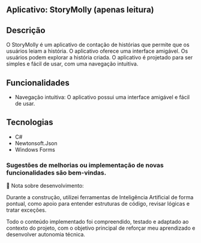 ## Aplicativo: StoryMolly (apenas leitura)

## Descrição
O StoryMolly é um aplicativo de contação de histórias que permite que os usuários leiam a história. 
O aplicativo oferece uma interface amigável.
Os usuários podem explorar a história criada.
O aplicativo é projetado para ser simples e fácil de usar, com uma navegação intuitiva.

## Funcionalidades
- Navegação intuitiva: O aplicativo possui uma interface amigável e fácil de usar.

## Tecnologias
- C#
- Newtonsoft.Json
- Windows Forms 

### Sugestões de melhorias ou implementação de novas funcionalidades são bem-vindas.

📌 Nota sobre desenvolvimento:

Durante a construção, utilizei ferramentas de Inteligência Artificial de forma pontual, como apoio para entender estruturas de código, revisar lógicas e tratar exceções.

Todo o conteúdo implementado foi compreendido, testado e adaptado ao contexto do projeto, com o objetivo principal de reforçar meu aprendizado e desenvolver autonomia técnica.